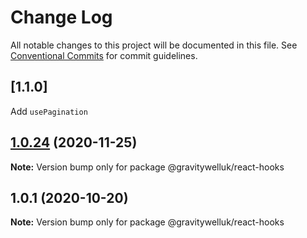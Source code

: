 # Change Log

All notable changes to this project will be documented in this file.
See [Conventional Commits](https://conventionalcommits.org) for commit guidelines.

## [1.1.0]

Add `usePagination`

## [1.0.24](https://github.com/GravitywellUK/packages/compare/@gravitywelluk/react-hooks@1.0.23...@gravitywelluk/react-hooks@1.0.24) (2020-11-25)

**Note:** Version bump only for package @gravitywelluk/react-hooks





## 1.0.1 (2020-10-20)

**Note:** Version bump only for package @gravitywelluk/react-hooks
